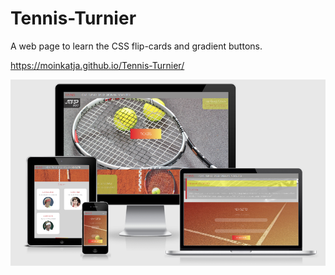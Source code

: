 # Tennis-Turnier

A web page to learn the CSS flip-cards and gradient buttons.

https://moinkatja.github.io/Tennis-Turnier/

<img src=img/resp.png alt="Tennis Turnier Page">
